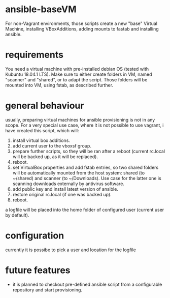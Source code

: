 # ansible-baseVM
For non-Vagrant environments, those scripts create a new "base" Virtual Machine, installing VBoxAdditions, adding mounts to fastab and installing ansible.

# requirements
You need a virtual machine with pre-installed debian OS (tested with Kubuntu 18.04.1 LTS). Make sure to either create folders in VM, named "scanner" and "shared", or to adapt the script. Those folders will be mounted into VM, using fstab, as described further.

# general behaviour
usually, preparing virtual machines for ansible provisioning is not in any scope. For a very special use case, where it is not possible to use vagrant, i have created this script, which will:
1. install virtual box additions.
2. add current user to the vboxsf group.
3. prepare further scripts, so they will be ran after a reboot (current rc.local will be backed up, as it will be replaced).
4. reboot.
5. set VirtualBox properties and add fstab entries, so two shared folders will be automatically mounted from the host system: shared (to ~/shared) and scanner (to ~/Downloads). Use case for the latter one is scanning downloads externally by antivirus software.
6. add public key and install latest version of ansible.
7. restore original rc.local (if one was backed up).
8. reboot.

a logfile will be placed into the home folder of configured user (current user by default).

# configuration
currently it is possibe to pick a user and location for the logfile

# future features
- it is planned to checkout pre-defined ansible script from a configurable repository and start provisioning.

